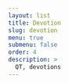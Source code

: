 ```yaml
---
layout: list
title: Devotion
slug: devotion
menu: true
submenu: false
order: 4
description: >
  QT, devotions
---
```

